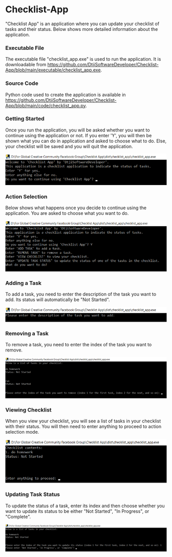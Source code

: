 # Checklist-App
 "Checklist App" is an application where you can update your checklist of tasks and their status. Below shows more detailed information about the application.
 
 ### Executable File
 
 The executable file "checklist_app.exe" is used to run the application. It is downloadable from 
 https://github.com/DtjiSoftwareDeveloper/Checklist-App/blob/main/executable/checklist_app.exe.
 
 ### Source Code
 
 Python code used to create the application is available in https://github.com/DtjiSoftwareDeveloper/Checklist-App/blob/main/code/checklist_app.py.
 
 ### Getting Started
 
 Once you run the application, you will be asked whether you want to continue using the application or not. If you enter 'Y', you will then be shown
 what you can do in application and asked to choose what to do. Else, your checklist will be saved and you will quit the application.
 
 ![Getting Started](https://github.com/DtjiSoftwareDeveloper/Checklist-App/blob/main/images/Getting%20Started.png)
 
 ### Action Selection
 
 Below shows what happens once you decide to continue using the application. You are asked to choose what you want to do.
 
 ![Action Selection](https://github.com/DtjiSoftwareDeveloper/Checklist-App/blob/main/images/Action%20Selection.png)
 
 ### Adding a Task
 
 To add a task, you need to enter the description of the task you want to add. Its status will automatically be "Not Started".
 
 ![Adding a Task](https://github.com/DtjiSoftwareDeveloper/Checklist-App/blob/main/images/Adding%20a%20Task.png)
 
 ### Removing a Task
 
 To remove a task, you need to enter the index of the task you want to remove.
 
 ![Removing a Task](https://github.com/DtjiSoftwareDeveloper/Checklist-App/blob/main/images/Removing%20a%20Task.png)
 
 ### Viewing Checklist
 
 When you view your checklist, you will see a list of tasks in your checklist with their status. You will then need to enter anything to proceed
 to action selection mode.
 
 ![Viewing Checklist](https://github.com/DtjiSoftwareDeveloper/Checklist-App/blob/main/images/Viewing%20Checklist.png)
 
 ### Updating Task Status
 
 To update the status of a task, enter its index and then choose whether you want to update its status to be either "Not Started", "In Progress", or 
 "Complete".
 
 ![Updating Task Status](https://github.com/DtjiSoftwareDeveloper/Checklist-App/blob/main/images/Updating%20Task%20Status.png)

